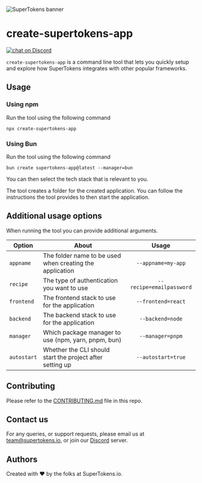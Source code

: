 ![SuperTokens banner](https://raw.githubusercontent.com/supertokens/supertokens-logo/master/images/Artboard%20%E2%80%93%2027%402x.png)

# create-supertokens-app

<a href="https://supertokens.io/discord">
<img src="https://img.shields.io/discord/603466164219281420.svg?logo=discord"
    alt="chat on Discord"></a>

`create-supertokens-app` is a command line tool that lets you quickly setup and explore how SuperTokens integrates with other popular frameworks.

## Usage

### Using npm

Run the tool using the following command

`npx create-supertokens-app`

### Using Bun

Run the tool using the following command

`bun create supertokens-app@latest --manager=bun`

You can then select the tech stack that is relevant to you.

The tool creates a folder for the created application. You can follow the instructions the tool provides to then start the application.

## Additional usage options

When running the tool you can provide additional arguments.

| Option      | About                                                     |          Usage           |
| ----------- | --------------------------------------------------------- | :----------------------: |
| `appname`   | The folder name to be used when creating the application  |    `--appname=my-app`    |
| `recipe`    | The type of authentication you want to use                | `--recipe=emailpassword` |
| `frontend`  | The frontend stack to use for the application             |    `--frontend=react`    |
| `backend`   | The backend stack to use for the application              |     `--backend=node`     |
| `manager`   | Which package manager to use (npm, yarn, pnpm, bun)       |     `--manager=pnpm`     |
| `autostart` | Whether the CLI should start the project after setting up |    `--autostart=true`    |

## Contributing

Please refer to the [CONTRIBUTING.md](https://github.com/supertokens/create-supertokens-app/blob/master/CONTRIBUTING.md) file in this repo.

## Contact us

For any queries, or support requests, please email us at team@supertokens.io, or join our [Discord](https://supertokens.io/discord) server.

## Authors

Created with :heart: by the folks at SuperTokens.io.

